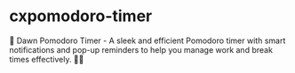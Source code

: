 # cxpomodoro-timer
🌅 Dawn Pomodoro Timer - A sleek and efficient Pomodoro timer with smart notifications and pop-up reminders to help you manage work and break times effectively. 🚀🎯
